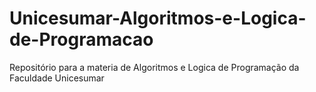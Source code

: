 # Unicesumar-Algoritmos-e-Logica-de-Programacao
Repositório para a materia de Algoritmos e Logica de Programação da Faculdade Unicesumar
